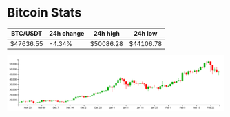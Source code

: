 # Bitcoin Stats

BTC/USDT|24h change|24h high|24h low|
|---|---|---|---|
|$47636.55|-4.34%|$50086.28|$44106.78|

<img src="./chart.svg">
